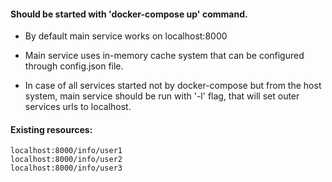 #### Should be started with 'docker-compose up' command.
* By default main service works on localhost:8000
* Main service uses in-memory cache system that can be configured through config.json file.

* In case of all services started not by docker-compose but from the host system, main service should be run with '-l' flag, that will set outer services urls to localhost.

#### Existing resources:
    localhost:8000/info/user1
    localhost:8000/info/user2
    localhost:8000/info/user3